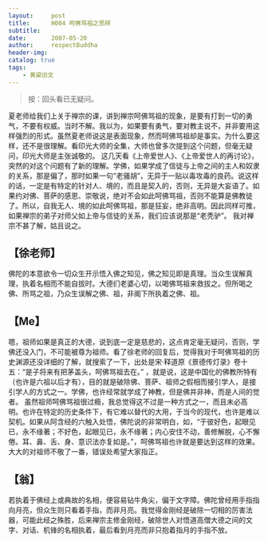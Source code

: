 ```yaml
---
layout:     post
title:      H004 呵佛骂祖之思辨
subtitle:   
date:       2007-05-20
author:     respectBuddha
header-img: 
catalog: true
tags:
    - 黄粱旧文
---
```


> 按：回头看已无疑问。

夏老师给我们上关于禅宗的课，讲到禅宗呵佛骂祖的现象，是要有打到一切的勇气，不要有权威。当时不解。我以为，如果要有勇气，要对教主说不，并非要用这样强烈的形式。虽然夏老师说这是表面现象，然而呵佛骂祖却是事实。为什么要这样，还不是很理解。看印光大师的全集，大师也曾多次提到这个问题，但毫无疑问，印光大师是主张诚敬的。
这几天看《上帝爱世人》、《上帝爱世人的再讨论》，突然的对这个问题有了新的理解。学佛，如果学成了信徒与上帝之间的主人和奴隶的关系，那是偏了，那时如果一句“老骚胡”，无异于一贴以毒攻毒的良药。说这样的话，一定是有特定的针对人、境的，而且是契入的，否则，无异是大妄语了。如果约对佛、菩萨的感恩、崇敬说，绝对不会如此呵佛骂祖，否则不能算是佛教徒了。所以，自我无人、境的如此呵佛骂祖，那是狂妄，绝非高明。因此同样可推，如果禅宗的弟子对师父如上帝与信徒的关系，我们应该说那是“老秃驴”。
我对禅宗不甚了解，姑且说之。

## 【徐老师】
佛陀的本意欲令一切众生开示悟入佛之知见，佛之知见即是真理。当众生误解真理，执着名相而不能自拔时。大德们老婆心切，以喝佛骂祖来救拔之。但所喝之佛、所骂之祖，乃众生误解之佛、祖，非阁下所执着之佛、祖。
 
## 【Me】
嗯，祖师如果是真正的大德，说到底一定是慈悲的，这点肯定毫无疑问，否则，学佛还没入门，不可能被尊为祖师。看了徐老师的回复后，觉得我对于呵佛骂祖的历史渊源还没详细的了解，就搜索了一下，出处是宋·释道原《景德传灯录》卷十五：“是子将来有把茅盖头，呵佛骂祖去在。” ，就是说，这是中国化的佛教所特有（也许是六祖以后才有），目的就是破除佛、菩萨、祖师之假相而接引学人，是接引学人的方式之一。学佛，也许经常就学成了神教，但是佛并非神，而是人间的觉者。
虽然祖师呵佛骂祖很过瘾，我总觉得这不过是一种方式之一，而且未必高明。也许在特定的历史条件下，有它难以替代的大用，于当今的现代，也许是难以契机。如果从阿含经的六触入处悟，佛陀说的非常明白，如，“于彼好色，起眼见已，永不缘著；不好色，起眼见已，永不缘著；内心安住不动，善修解脱，心不懈倦。耳、鼻、舌、身、意识法亦复如是。”，呵佛骂祖也许就是要达到这样的效果。
大大的对祖师不敬了一番，错误处希望大家指正。

## 【翁】
若执着于佛经上或典故的名相，便容易钻牛角尖，偏于文字障。佛陀曾经用手指指向月亮，但众生则只看着手指，而非月亮。我觉得金刚经是破除一切相的厉害法器，可能此经之殊胜，后来禅宗主修金刚经，破除世人对悟道高僧大德之间的文字、对话、机锋的名相执着，最后看到月亮而非只抱着指月的手指不放。